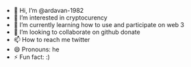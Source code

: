 - 👋 Hi, I’m @ardavan-1982
- 👀 I’m interested in cryptocurency
- 🌱 I’m currently learning how to use and participate on web 3
- 💞️ I’m looking to collaborate on github donate 
- 📫 How to reach me twitter
- 😄 Pronouns: he
- ⚡ Fun fact: :)

<!---
ardavan-1982/ardavan-1982 is a ✨ special ✨ repository because its `README.md` (this file) appears on your GitHub profile.
You can click the Preview link to take a look at your changes.
--->
